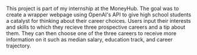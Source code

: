 This project is part of my internship at the MoneyHub. 
The goal was to create a wrapper webpage using OpenAI's API to give high school students a catalyst for thinking about their career choices. 
Users input their interests and skills to which they recieve three prospective careers and a tip about them.
They can then choose one of the three careers to receive more information on it such as median salary, education track, and career trajectory.
